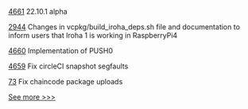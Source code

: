 
[4661](https://github.com/hyperledger/besu/pull/4661) 22.10.1 alpha

[2944](https://github.com/hyperledger/iroha/pull/2944) Changes in vcpkg/build_iroha_deps.sh file and documentation to inform users that Iroha 1 is working in RaspberryPi4

[4660](https://github.com/hyperledger/besu/pull/4660) Implementation of  PUSH0

[4659](https://github.com/hyperledger/besu/pull/4659) Fix circleCI snapshot segfaults

[73](https://github.com/hyperledger-labs/fabric-builder-k8s/pull/73) Fix chaincode package uploads


[See more >>>](https://start-here.hyperledger.org/pull-requests)
